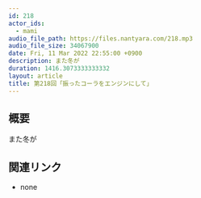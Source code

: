```yaml
---
id: 218
actor_ids:
  - mami
audio_file_path: https://files.nantyara.com/218.mp3
audio_file_size: 34067900
date: Fri, 11 Mar 2022 22:55:00 +0900
description: また冬が
duration: 1416.3073333333332
layout: article
title: 第218回「振ったコーラをエンジンにして」
---
```

## 概要

また冬が

## 関連リンク

* none
